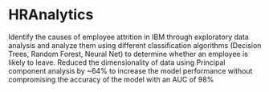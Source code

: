 # HRAnalytics
Identify the causes of employee attrition in IBM through exploratory data analysis and analyze them using different classification algorithms
(Decision Trees, Random Forest, Neural Net) to determine whether an employee is likely to leave. Reduced the dimensionality of data using
Principal component analysis by ~64% to increase the model performance without compromising the accuracy of the model with an AUC of 98%
